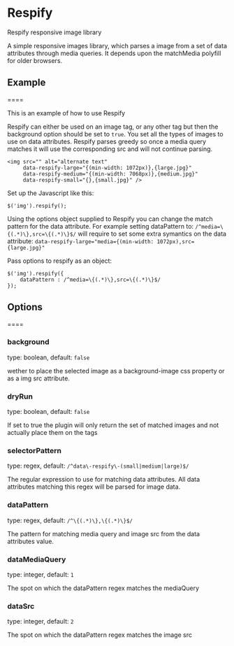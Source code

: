 Respify
=======

Respify responsive image library

A simple responsive images library, which parses a image from a set of data attributes through media queries. It depends upon the matchMedia polyfill for older browsers.

## Example
====

This is an example of how to use Respify

Respify can either be used on an image tag, or any other tag but then the background option should be set to ```true```. You set all the types of images to use on data attributes. Respify parses greedy so once a media query matches it will use the corresponding src and will not continue parsing.


```
<img src="" alt="alternate text"
	 data-respify-large="{(min-width: 1072px)},{large.jpg}"
     data-respify-medium="{(min-width: 7068px)},{medium.jpg}"
	 data-respify-small="{},{small.jpg}" />
```

Set up the Javascript like this:

```
$('img').respify();
```

Using the options object supplied to Respify you can change the match pattern for the data attribute. For example setting dataPattern to: ```/^media=\{(.*)\},src=\{(.*)\}$/``` will require to set some extra symantics on the data attribute: ```data-respify-large="media={(min-width: 1072px),src={large.jpg}"```

Pass options to respify as an object:

```
$('img').respify({
	dataPattern : /^media=\{(.*)\},src=\{(.*)\}$/
});
```

## Options
====

### background

type: boolean, default: ```false```

wether to place the selected image as a background-image css property or as a img src attribute.

### dryRun

type: boolean, default: ```false```

If set to true the plugin will only return the set of matched images and not actually place them on the tags

### selectorPattern

type: regex, default: ```/^data\-respify\-(small|medium|large)$/```

The regular expression to use for matching data attributes. All data attributes matching this regex will be parsed for image data.

### dataPattern

type: regex, default: ```/^\{(.*)\},\{(.*)\}$/```

The pattern for matching media query and image src from the data attributes value.

### dataMediaQuery

type: integer, default: ```1```

The spot on which the dataPattern regex matches the mediaQuery

### dataSrc

type: integer, default: ```2```

The spot on which the dataPattern regex matches the image src

